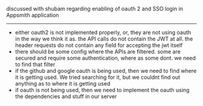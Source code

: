 discussed with shubam regarding enabling of oauth 2 and SSO login in Appsmith application

---
- either oauth2 is not implemented properly, or, they are not using oauth in the way we think it as. the API calls do not contain the JWT at all. the header requests do not contain any field for accepting the jwt itself
- there should be some config where the APIs are filtered. some are secured and require some authentication, where as some dont. we need to find that filter
- if the github and google oauth is being used, then we need to find where it is getting used. We tried searching for it, but we couldnt find out anything as to where it is getting used
- if oauth is not being used, then we need to implement the oauth using the dependencies and stuff in our server